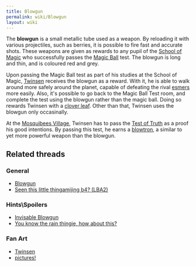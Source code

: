 ```yaml
---
title: Blowgun
permalink: wiki/Blowgun
layout: wiki
---
```


The **blowgun** is a small metallic tube used as a weapon. By reloading
it with various projectiles, such as berries, it is possible to fire
fast and accurate shots. These weapons are given as rewards to any pupil
of the [School of Magic](School_of_Magic "wikilink") who successfully
passes the [Magic Ball](Magic_Ball "wikilink") test. The blowgun is long
and thin, and is coloured red and grey.

Upon passing the Magic Ball test as part of his studies at the School of
Magic, [Twinsen](Twinsen "wikilink") receives the blowgun as a reward.
With it, he is able to walk around more safely around the planet,
capable of defeating the rival [esmers](esmers "wikilink") more easily.
Also, it's possible to go back to the Magic Ball Test room, and complete
the test using the blowgun rather than the magic ball. Doing so rewards
Twinsen with a [clover leaf](clover_leaf "wikilink"). Other than that,
Twinsen uses the blowgun only occasinally.

At the [Mosquibees Village](Mosquibees_Village "wikilink"), Twinsen has
to pass the [Test of Truth](Test_of_Truth "wikilink") as a proof his
good intentions. By passing this test, he earns a
[blowtron](blowtron "wikilink"), a similar to yet more powerful weapon
than the blowgun.

## Related threads

### General

- [Blowgun](https://forum.magicball.net/showthread.php?t=6054)
- [Seen this little thingamijing b4?
  (LBA2)](https://forum.magicball.net/showthread.php?t=2770)

### Hints\Spoilers

- [Invisable Blowgun](https://forum.magicball.net/showthread.php?t=6848)
- [You know the rain thingie, how about
  this?](https://forum.magicball.net/showthread.php?t=880)

### Fan Art

- [Twinsen](https://forum.magicball.net/showthread.php?t=11287)
- [pictures!](https://forum.magicball.net/showthread.php?t=4645)
